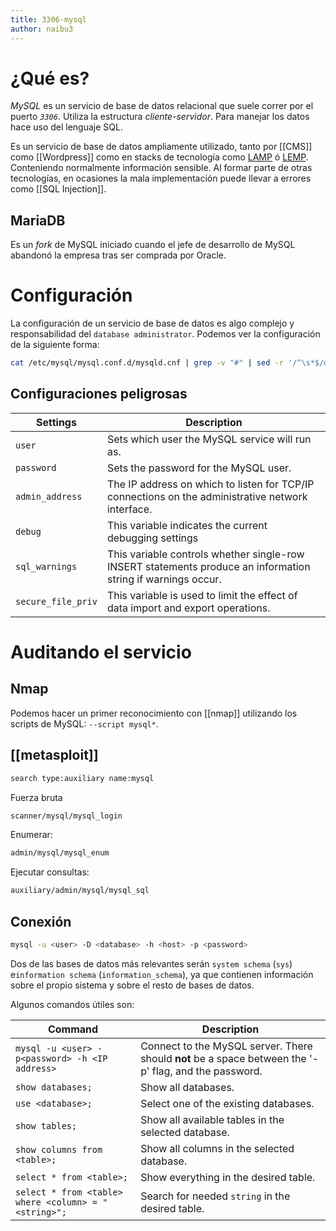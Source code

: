 ```yaml
---
title: 3306-mysql
author: naibu3
---
```

# ¿Qué es?

*MySQL* es un servicio de base de datos relacional que suele correr por el puerto *`3306`*. Utiliza la estructura *cliente-servidor*. Para manejar los datos hace uso del lenguaje SQL.

Es un servicio de base de datos ampliamente utilizado, tanto por [[CMS]] como [[Wordpress]] como en stacks de tecnología como [LAMP](https://en.wikipedia.org/wiki/LAMP_(software_bundle)) ó [LEMP](https://lemp.io/). Conteniendo normalmente información sensible. Al formar parte de otras tecnologías, en ocasiones la mala implementación puede llevar a errores como [[SQL Injection]].

## MariaDB

Es un *fork* de MySQL iniciado cuando el jefe de desarrollo de MySQL abandonó la empresa tras ser comprada por Oracle.

# Configuración

La configuración de un servicio de base de datos es algo complejo y responsabilidad del `database administrator`. Podemos ver la configuración de la siguiente forma:

```bash
cat /etc/mysql/mysql.conf.d/mysqld.cnf | grep -v "#" | sed -r '/^\s*$/d'
```

## Configuraciones peligrosas

|**Settings**|**Description**|
|---|---|
|`user`|Sets which user the MySQL service will run as.|
|`password`|Sets the password for the MySQL user.|
|`admin_address`|The IP address on which to listen for TCP/IP connections on the administrative network interface.|
|`debug`|This variable indicates the current debugging settings|
|`sql_warnings`|This variable controls whether single-row INSERT statements produce an information string if warnings occur.|
|`secure_file_priv`|This variable is used to limit the effect of data import and export operations.|

# Auditando el servicio

## Nmap 

Podemos hacer un primer reconocimiento con [[nmap]] utilizando los scripts de MySQL: `--script mysql*`.

## [[metasploit]]

```bash
search type:auxiliary name:mysql
```

Fuerza bruta
```bash
scanner/mysql/mysql_login
```

Enumerar:
```bash
admin/mysql/mysql_enum
```

Ejecutar consultas:
```bash
auxiliary/admin/mysql/mysql_sql
```


## Conexión

```bash
mysql -u <user> -D <database> -h <host> -p <password>
```

Dos de las bases de datos más relevantes serán `system schema` (`sys`) e`information schema` (`information_schema`), ya que contienen información sobre el propio sistema y sobre el resto de bases de datos.

Algunos comandos útiles son:

|**Command**|**Description**|
|---|---|
|`mysql -u <user> -p<password> -h <IP address>`|Connect to the MySQL server. There should **not** be a space between the '-p' flag, and the password.|
|`show databases;`|Show all databases.|
|`use <database>;`|Select one of the existing databases.|
|`show tables;`|Show all available tables in the selected database.|
|`show columns from <table>;`|Show all columns in the selected database.|
|`select * from <table>;`|Show everything in the desired table.|
|`select * from <table> where <column> = "<string>";`|Search for needed `string` in the desired table.|


